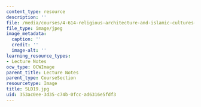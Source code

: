 ```yaml
---
content_type: resource
description: ''
file: /media/courses/4-614-religious-architecture-and-islamic-cultures-fall-2002/353ac0ee3d35c74b0fccad6316e5fdf3_SLD19.jpg
file_type: image/jpeg
image_metadata:
  caption: ''
  credit: ''
  image-alt: ''
learning_resource_types:
- Lecture Notes
ocw_type: OCWImage
parent_title: Lecture Notes
parent_type: CourseSection
resourcetype: Image
title: SLD19.jpg
uid: 353ac0ee-3d35-c74b-0fcc-ad6316e5fdf3
---
```

